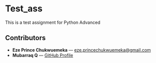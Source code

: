 # Test_ass
This is a test assignment for Python Advanced
## Contributors
- **Eze Prince Chukwuemeka** — [eze.princechukwuemeka@gmail.com](mailto:eze.princechukwuemeka@gmail.com)
- **Mubarraq Q** — [GitHub Profile](https://github.com/mubarraqqq)
